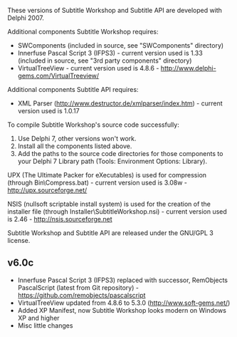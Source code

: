 These versions of Subtitle Workshop and Subtitle API are developed with Delphi 2007.

Additional components Subtitle Workshop requires:
- SWComponents (included in source, see "SWComponents" directory)
- Innerfuse Pascal Script 3 (IFPS3) - current version used is 1.33 (included in source, see "3rd party components" directory)
- VirtualTreeView - current version used is 4.8.6 - http://www.delphi-gems.com/VirtualTreeview/

Additional components Subtitle API requires:
- XML Parser (http://www.destructor.de/xmlparser/index.htm) - current version used is 1.0.17


To compile Subtitle Workshop's source code successfully:
1. Use Delphi 7, other versions won't work.
2. Install all the components listed above.
3. Add the paths to the source code directories for those components to your Delphi 7 Library path (Tools: Environment Options: Library).


UPX (The Ultimate Packer for eXecutables) is used for compression (through Bin\Compress.bat) - current version used is 3.08w - http://upx.sourceforge.net/

NSIS (nullsoft scriptable install system) is used for the creation of the installer file (through Installer\SubtitleWorkshop.nsi) - current version used is 2.46 - http://nsis.sourceforge.net


Subtitle Workshop and Subtitle API are released under the GNU/GPL 3 license.

v6.0c
-------
* Innerfuse Pascal Script 3 (IFPS3) replaced with successor, RemObjects PascalScript (latest from Git repository) - https://github.com/remobjects/pascalscript
* VirtualTreeView updated from 4.8.6 to 5.3.0 (http://www.soft-gems.net/)
* Added XP Manifest, now Subtitle Workshop looks modern on Windows XP and higher
* Misc little changes

